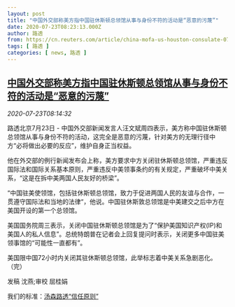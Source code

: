 ```yaml
---
layout: post
title: "中国外交部称美方指中国驻休斯顿总领馆从事与身份不符的活动是“恶意的污蔑”"
date: 2020-07-23T08:23:13.000Z
author: 路透
from: https://cn.reuters.com/article/china-mofa-us-houston-consulate-0723-idCNKCS24O0WF
tags: [ 路透 ]
categories: [ news, 路透 ]
---
```

<!--1595492593000-->
[中国外交部称美方指中国驻休斯顿总领馆从事与身份不符的活动是“恶意的污蔑”](https://cn.reuters.com/article/china-mofa-us-houston-consulate-0723-idCNKCS24O0WF)
------

<div>
<div><i>2020-07-23T08:14:32</i></div><div class="StandardArticleBody_body"><p>路透北京7月23日 - 中国外交部新闻发言人汪文斌周四表示，美方称中国驻休斯顿总领馆从事与身份不符的活动，这完全是恶意的污蔑，针对美方的无理行径中方“必将做出必要的反应”，维护自身正当权益。 </p><p>他在外交部的例行新闻发布会上称，美方要求中方关闭驻休斯顿总领馆，严重违反国际法和国际关系基本原则，严重违反中美领事条约的有关规定，严重破坏中美关系，“这是在拆中美两国人民友好的桥梁”。 </p><p>“中国驻美使领馆，包括驻休斯顿总领馆，致力于促进两国人民的友谊与合作，一贯遵守国际法和当地的法律“，他说。中国驻休斯敦总领馆是中美建交之后中方在美国开设的第一个总领馆。  </p><p>美国国务院周三表示，关闭中国驻休斯顿总领馆是为了“保护美国知识产权(IP)和美国人的私人信息”。总统特朗普在记者会上回复提问时表示，关闭更多中国驻美领事馆的“可能性一直都有”。 </p><p>美国限中国72小时内关闭其驻休斯顿总领馆，此举标志着中美关系急剧恶化。（完） </p><div class="Attribution_container"><div class="Attribution_attribution"><p class="Attribution_content">发稿 沈燕;审校 屈桂娟 </p></div></div><div class="StandardArticleBody_trustBadgeContainer"><span class="StandardArticleBody_trustBadgeTitle">我们的标准：</span><span class="trustBadgeUrl"><a href="https://www.thomsonreuters.cn/content/dam/openweb/documents/pdf/china/brochures/about-us-1.pdf">汤森路透“信任原则”</a></span></div></div>
</div>
